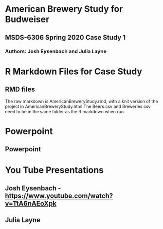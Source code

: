 # American Brewery Study for Budweiser
## MSDS-6306 Spring 2020 Case Study 1
### Authors: Josh Eysenbach and Julia Layne

# R Markdown Files for Case Study 
## RMD files
The raw markdown is AmericanBreweryStudy.rmd, with a knit version of the project in AmericanBreweryStudy.html
The Beers.csv and Breweries.csv need to be in the same folder as the R markdown when run.


# Powerpoint
## Powerpoint

# You Tube Presentations

## Josh Eysenbach - https://www.youtube.com/watch?v=TtA6nAEoXpk

## Julia Layne
